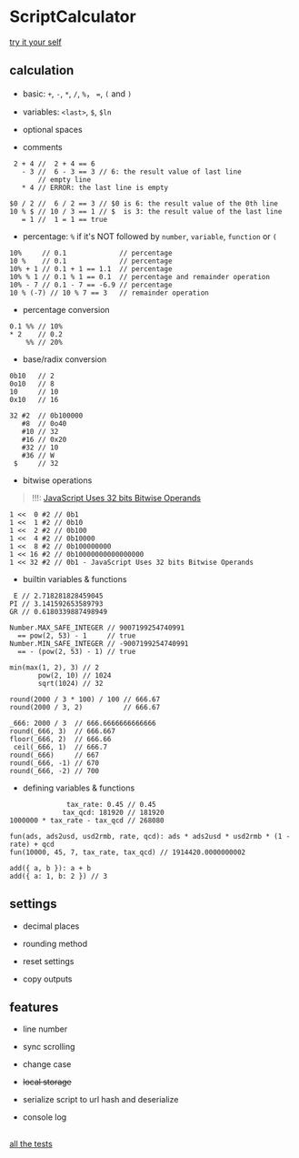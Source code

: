ScriptCalculator
================

[try it your self](https://iwill.im/static/ScriptCalculator.html)

## calculation

- basic: `+`, `-`, `*`, `/`, `%`， `=`, `(` and `)`

- variables: `<last>`, `$`, `$ln`

- optional spaces

- comments

```
 2 + 4 //  2 + 4 == 6
   - 3 //  6 - 3 == 3 // 6: the result value of last line
       // empty line
   * 4 // ERROR: the last line is empty

$0 / 2 //  6 / 2 == 3 // $0 is 6: the result value of the 0th line
10 % $ // 10 / 3 == 1 // $  is 3: the result value of the last line
   = 1 //  1 = 1 == true
```

- percentage: `%` if it's NOT followed by `number`, `variable`, `function` or `(`

```
10%     // 0.1             // percentage
10 %    // 0.1             // percentage
10% + 1 // 0.1 + 1 == 1.1  // percentage
10% % 1 // 0.1 % 1 == 0.1  // percentage and remainder operation
10% - 7 // 0.1 - 7 == -6.9 // percentage
10 % (-7) // 10 % 7 == 3   // remainder operation
```

- percentage conversion

```
0.1 %% // 10%
* 2    // 0.2
    %% // 20%
```

- base/radix conversion

```
0b10   // 2
0o10   // 8
10     // 10
0x10   // 16

32 #2  // 0b100000
   #8  // 0o40
   #10 // 32
   #16 // 0x20
   #32 // 10
   #36 // W
 $     // 32
```

- bitwise operations

> !!!: [JavaScript Uses 32 bits Bitwise Operands](https://www.w3schools.com/js/js_bitwise.asp#:~:text=JavaScript%20Uses%2032%20bits%20Bitwise%20Operands)

```
1 <<  0 #2 // 0b1
1 <<  1 #2 // 0b10
1 <<  2 #2 // 0b100
1 <<  4 #2 // 0b10000
1 <<  8 #2 // 0b100000000
1 << 16 #2 // 0b10000000000000000
1 << 32 #2 // 0b1 - JavaScript Uses 32 bits Bitwise Operands
```

- builtin variables & functions

```
 E // 2.718281828459045
PI // 3.141592653589793
GR // 0.6180339887498949
```

```
Number.MAX_SAFE_INTEGER // 9007199254740991
  == pow(2, 53) - 1     // true
Number.MIN_SAFE_INTEGER // -9007199254740991
  == - (pow(2, 53) - 1) // true
```

```
min(max(1, 2), 3) // 2
       pow(2, 10) // 1024
       sqrt(1024) // 32
```

```
round(2000 / 3 * 100) / 100 // 666.67
round(2000 / 3, 2)          // 666.67

_666: 2000 / 3  // 666.6666666666666
round(_666, 3)  // 666.667
floor(_666, 2)  // 666.66
 ceil(_666, 1)  // 666.7
round(_666)     // 667
round(_666, -1) // 670
round(_666, -2) // 700
```

- defining variables & functions


```
              tax_rate: 0.45 // 0.45
             tax_qcd: 181920 // 181920
1000000 * tax_rate - tax_qcd // 268080
```

```
fun(ads, ads2usd, usd2rmb, rate, qcd): ads * ads2usd * usd2rmb * (1 - rate) + qcd
fun(10000, 45, 7, tax_rate, tax_qcd) // 1914420.0000000002
```

```
add({ a, b }): a + b
add({ a: 1, b: 2 }) // 3
```

## settings

- decimal places

- rounding method

- reset settings

- copy outputs

## features

- line number

- sync scrolling

- change case

- <del>local storage</del>

- serialize script to url hash and deserialize

- console log

## <!-- thin hr -->

<!-- URL: REPLACE `(` and `)` with `\(` and `\)` -->
[all the tests](https://iwill.im/static/ScriptCalculator.html#%7B%22script%22%3A%22%2F%2F%20basic%3A%20%2B%2C%20-%2C%20*%2C%20%2F%2C%20%25%EF%BC%8C%20%3D%2C%20\(%20and%20\)%5Cn%5Cn%2F%2F%20variables%3A%20%3Clast%3E%2C%20%24%2C%20%24ln%5Cn%5Cn%2F%2F%20optional%20spaces%5Cn%5Cn%2F%2F%20comments%5Cn%5Cn2%20%2B%204%20%2F%2F%202%20%2B%204%20%3D%3D%206%5Cn-%203%20%2F%2F%206%20-%203%20%3D%3D%203%5Cn%2F%2F%20empty%20line%5Cn*%204%20%2F%2F%20%20%20%20%20%20ERROR%5Cn%5Cn%240%20%2F%202%20%2F%2F%20%20%20%203%5Cn10%20%25%20%24%20%2F%2F%20%20%20%201%5Cn%3D%201%20%2F%2F%20true%5Cn%5Cn%2F%2F%20percentage%3A%20%25%20if%20it's%20NOT%20followed%20by%20number%2C%20variable%2C%20function%20or%20open%20parenthesis%5Cn%5Cn10%25%20%20%20%20%20%2F%2F%20%200.1%5Cn10%20%25%20%20%20%20%2F%2F%20%200.1%5Cn10%25%20%2B%201%20%2F%2F%20%201.1%5Cn10%25%20%25%201%20%2F%2F%20%200.1%5Cn10%25%20-%207%20%2F%2F%20-6.9%5Cn10%20%25%20\(-7\)%20%2F%2F%20%203%20%20%5Cn%5Cn%2F%2F%20percentage%20conversion%5Cn%5Cn0.1%20%25%25%20%2F%2F%2010%25%5Cn*%202%20%20%20%20%2F%2F%200.2%5Cn%25%25%20%2F%2F%2020%25%5Cn%5Cn%2F%2F%20base%2Fradix%20conversion%5Cn%5Cn0b10%20%20%20%2F%2F%20%202%5Cn0o10%20%20%20%2F%2F%20%208%5Cn10%20%20%20%20%20%2F%2F%2010%5Cn0x10%20%20%20%2F%2F%2016%5Cn%5Cn32%20%232%20%20%2F%2F%200b100000%5Cn%238%20%20%2F%2F%200o40%20%20%20%20%5Cn%2310%20%2F%2F%20%20%2032%20%20%20%20%5Cn%2316%20%2F%2F%200x20%20%20%20%20%5Cn%2332%20%2F%2F%20%20%2010%20%20%20%20%5Cn%2336%20%2F%2F%20%20%20%20W%20%20%20%20%5Cn%24%20%20%20%20%20%2F%2F%20%20%2032%20%20%20%20%5Cn%5Cn%2F%2F%20bitwise%20operations%5Cn%5Cn%2F%2F%20!!!%3A%20JavaScript%20Uses%2032%20bits%20Bitwise%20Operands%5Cn%2F%2F%20https%3A%2F%2Fwww.w3schools.com%2Fjs%2Fjs_bitwise.asp%23%3A~%3Atext%3DJavaScript%2520Uses%252032%2520bits%2520Bitwise%2520Operands%5Cn%5Cn1%20%3C%3C%20%200%20%232%20%2F%2F%200b1%20%20%20%20%20%20%20%20%20%20%20%20%20%20%20%20%5Cn1%20%3C%3C%20%201%20%232%20%2F%2F%200b10%20%20%20%20%20%20%20%20%20%20%20%20%20%20%20%5Cn1%20%3C%3C%20%202%20%232%20%2F%2F%200b100%20%20%20%20%20%20%20%20%20%20%20%20%20%20%5Cn1%20%3C%3C%20%204%20%232%20%2F%2F%200b10000%20%20%20%20%20%20%20%20%20%20%20%20%5Cn1%20%3C%3C%20%208%20%232%20%2F%2F%200b100000000%20%20%20%20%20%20%20%20%5Cn1%20%3C%3C%2016%20%232%20%2F%2F%200b10000000000000000%5Cn1%20%3C%3C%2032%20%232%20%2F%2F%200b1%20%20%20%20%20%20%20%20%20%20%20%20%20%20%20%20%5Cn%5Cn%2F%2F%20builtin%20variables%20%26%20functions%5Cn%5CnE%20%2F%2F%202.718281828459045%20%5CnPI%20%2F%2F%203.141592653589793%20%5CnGR%20%2F%2F%200.6180339887498949%5Cn%5CnNumber.MAX_SAFE_INTEGER%20%2F%2F%209007199254740991%5Cn%3D%3D%20%20%20%20pow\(2%2C%2053\)%20-%201%20%20%2F%2F%20true%5CnNumber.MIN_SAFE_INTEGER%20%2F%2F%20-9007199254740991%5Cn%3D%3D%20-%20\(pow\(2%2C%2053\)%20-%201\)%20%2F%2F%20true%5Cn%5Cnmin\(max\(1%2C%202\)%2C%203\)%20%2F%2F%20%20%20%202%5Cnpow\(2%2C%2010\)%20%2F%2F%201024%5Cnsqrt\(1024\)%20%2F%2F%20%20%2032%5Cn%5Cnround\(2000%20%2F%203%20*%20100\)%20%2F%20100%20%2F%2F%20666.67%5Cnround\(2000%20%2F%203%2C%202\)%20%20%20%20%20%20%20%20%20%20%2F%2F%20666.67%5Cn%5Cn_666%3A%202000%20%2F%203%20%20%2F%2F%20666.6666666666666%5Cnround\(_666%2C%203\)%20%20%2F%2F%20666.667%20%20%20%20%20%20%20%20%20%20%5Cnfloor\(_666%2C%202\)%20%20%2F%2F%20666.66%20%20%20%20%20%20%20%20%20%20%20%5Cnceil\(_666%2C%201\)%20%20%2F%2F%20666.7%20%20%20%20%20%20%20%20%20%20%20%20%5Cnround\(_666\)%20%20%20%20%20%2F%2F%20667%20%20%20%20%20%20%20%20%20%20%20%20%20%20%5Cnround\(_666%2C%20-1\)%20%2F%2F%20670%20%20%20%20%20%20%20%20%20%20%20%20%20%20%5Cnround\(_666%2C%20-2\)%20%2F%2F%20700%20%20%20%20%20%20%20%20%20%20%20%20%20%20%5Cn%5Cn%2F%2F%20defining%20variables%20%26%20functions%5Cn%5Cntax_rate%3A%200.45%20%2F%2F%20%20%200.45%5Cntax_qcd%3A%20181920%20%2F%2F%20181920%5Cn1000000%20*%20tax_rate%20-%20tax_qcd%20%2F%2F%20268080%5Cn%5Cnfun\(ads%2C%20usd%2C%20rmb%2C%20rate%2C%20qcd\)%3A%20ads%20*%20usd%20*%20rmb%20*%20\(1%20-%20rate\)%20%2B%20qcd%5Cnfun\(10000%2C%2045%2C%207%2C%20tax_rate%2C%20tax_qcd\)%20%2F%2F%201914420.0000000002%5Cn%5Cn%22%7D)

